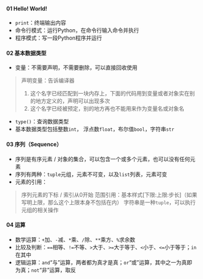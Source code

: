 
#### 01 Hello! World!
+ `print`：终端输出内容
+ 命令行模式：运行Python，在命令行输入命令并执行
+ 程序模式：写一段Python程序并运行

#### 02 基本数据类型
+ 变量：不需要声明，不需要删除，可以直接回收使用
> 声明变量：告诉编译器
> 1. 这个名字已经匹配到一块内存上，下面的代码用到变量或者对象实在别的地方定义的，声明可以出现多次
> 2. 这个名字已经被预定，别的地方再也不能用来作为变量名或对象名
+ `type()`：查询数据类型
+ 基本数据类型包括整数`int`， 浮点数`float`，布尔值`bool`，字符串`str`

#### 03 序列（Sequence）
+ 序列是有序元素 / 对象的集合，可以包含一个或多个元素，也可以没有任何元素
+ 序列有两种：`tuple`元组，元素不可变，以及`list`列表，元素可变
+ 元素的引用：
> 序列元素的下标 / 索引从0开始
> 范围引用：基本样式[下限:上限:步长]（如果写明上限，那么这个上限本身不包括在内）
> 字符串是一种`tuple`，可以执行元组的相关操作

#### 04 运算
+ 数学运算：`+`加、`-`减、`*`乘、`/`除、`**`乘方、`%`求余数
+ 比较及判断：`==`相等、`!=`不等、`>`大于、`>=`大于等于、`<`小于、`<=`小于等于；`in`在其中
+ 逻辑运算：`and`“与”运算，两者都为真才是真；`or`“或”运算，其中之一为真即为真；`not`“非”运算，取反